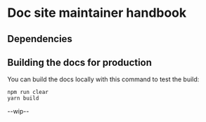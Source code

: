 # Doc site maintainer handbook


## Dependencies


## Building the docs for production

You can build the docs locally with this command to test the build:

```
npm run clear
yarn build
```


--wip--